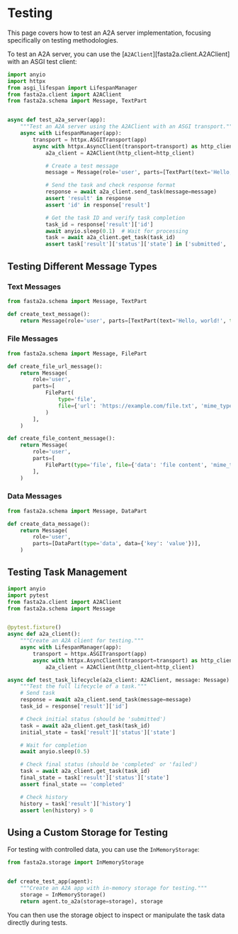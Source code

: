 # Testing

This page covers how to test an A2A server implementation, focusing specifically on testing methodologies.

To test an A2A server, you can use the [`A2AClient`][fasta2a.client.A2AClient] with an ASGI test client:

```python
import anyio
import httpx
from asgi_lifespan import LifespanManager
from fasta2a.client import A2AClient
from fasta2a.schema import Message, TextPart


async def test_a2a_server(app):
    """Test an A2A server using the A2AClient with an ASGI transport."""
    async with LifespanManager(app):
        transport = httpx.ASGITransport(app)
        async with httpx.AsyncClient(transport=transport) as http_client:
            a2a_client = A2AClient(http_client=http_client)

            # Create a test message
            message = Message(role='user', parts=[TextPart(text='Hello, world!', type='text')])

            # Send the task and check response format
            response = await a2a_client.send_task(message=message)
            assert 'result' in response
            assert 'id' in response['result']

            # Get the task ID and verify task completion
            task_id = response['result']['id']
            await anyio.sleep(0.1)  # Wait for processing
            task = await a2a_client.get_task(task_id)
            assert task['result']['status']['state'] in ['submitted', 'completed', 'failed']
```

## Testing Different Message Types

### Text Messages

```python
from fasta2a.schema import Message, TextPart

def create_text_message():
    return Message(role='user', parts=[TextPart(text='Hello, world!', type='text')])
```

### File Messages

```python
from fasta2a.schema import Message, FilePart

def create_file_url_message():
    return Message(
        role='user',
        parts=[
            FilePart(
                type='file',
                file={'url': 'https://example.com/file.txt', 'mime_type': 'text/plain'},
            )
        ],
    )

def create_file_content_message():
    return Message(
        role='user',
        parts=[
            FilePart(type='file', file={'data': 'file content', 'mime_type': 'text/plain'}),
        ],
    )
```

### Data Messages

```python
from fasta2a.schema import Message, DataPart

def create_data_message():
    return Message(
        role='user',
        parts=[DataPart(type='data', data={'key': 'value'})],
    )
```

## Testing Task Management

```python
import anyio
import pytest
from fasta2a.client import A2AClient
from fasta2a.schema import Message


@pytest.fixture()
async def a2a_client():
    """Create an A2A client for testing."""
    async with LifespanManager(app):
        transport = httpx.ASGITransport(app)
        async with httpx.AsyncClient(transport=transport) as http_client:
            a2a_client = A2AClient(http_client=http_client)

async def test_task_lifecycle(a2a_client: A2AClient, message: Message):
    """Test the full lifecycle of a task."""
    # Send task
    response = await a2a_client.send_task(message=message)
    task_id = response['result']['id']

    # Check initial status (should be 'submitted')
    task = await a2a_client.get_task(task_id)
    initial_state = task['result']['status']['state']

    # Wait for completion
    await anyio.sleep(0.5)

    # Check final status (should be 'completed' or 'failed')
    task = await a2a_client.get_task(task_id)
    final_state = task['result']['status']['state']
    assert final_state == 'completed'

    # Check history
    history = task['result']['history']
    assert len(history) > 0
```

## Using a Custom Storage for Testing

For testing with controlled data, you can use the `InMemoryStorage`:

```python
from fasta2a.storage import InMemoryStorage


def create_test_app(agent):
    """Create an A2A app with in-memory storage for testing."""
    storage = InMemoryStorage()
    return agent.to_a2a(storage=storage), storage
```

You can then use the storage object to inspect or manipulate the task data directly during tests.

